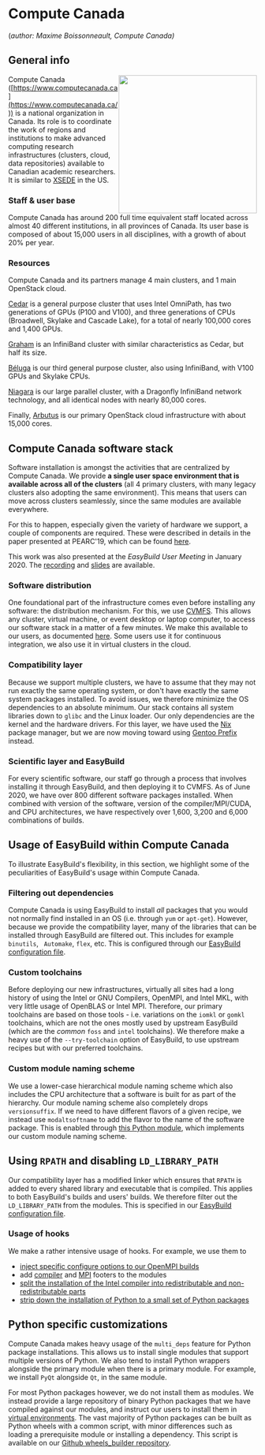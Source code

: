 # Compute Canada

(*author: Maxime Boissonneault, Compute Canada)*

## General info

<img src="https://boegel.github.io/easybuild-tutorial/img/computecanada.png" style="float:right" width="280px"/>

Compute Canada ([https://www.computecanada.ca](https://www.computecanada.ca/)) is a national organization in Canada. Its role is to coordinate the work of regions and institutions to make advanced computing research infrastructures (clusters, cloud, data repositories) available to Canadian academic researchers. It is similar to [XSEDE](https://www.xsede.org/) in the US.

### Staff & user base

Compute Canada has around 200 full time equivalent staff located across almost 40 different institutions, in all
provinces of Canada. Its user base is composed of about 15,000 users in all disciplines, with a growth of about 20% per year.

### Resources

Compute Canada and its partners manage 4 main clusters, and 1 main OpenStack cloud.

[Cedar](https://docs.computecanada.ca/wiki/Cedar) is a general purpose cluster that uses Intel OmniPath, has two generations of GPUs (P100 and V100), and three generations of CPUs (Broadwell, Skylake and Cascade Lake), for a total of nearly 100,000 cores and 1,400 GPUs.

[Graham](https://docs.computecanada.ca/wiki/Graham) is an InfiniBand cluster with similar characteristics as Cedar, but half its size.

[Béluga](https://docs.computecanada.ca/wiki/B%C3%A9luga/en) is our third general purpose cluster, also using InfiniBand, with V100 GPUs and Skylake CPUs.

[Niagara](https://docs.computecanada.ca/wiki/Niagara) is our large parallel cluster, with a Dragonfly InfiniBand network technology, and all identical nodes with nearly 80,000 cores.

Finally, [Arbutus](https://docs.computecanada.ca/wiki/Cloud_resources) is our primary OpenStack cloud infrastructure with about 15,000 cores.


## Compute Canada software stack

Software installation is amongst the activities that are centralized by Compute Canada. We provide **a single user space environment that is available across all of the clusters** (all 4 primary clusters, with many legacy clusters also adopting the same environment). This means that users can move across clusters seamlessly, since the same modules are available everywhere.

For this to happen, especially given the variety of hardware we support, a couple of components are required. These were described in details in the paper presented at PEARC'19, which can be found [here](https://ssl.linklings.net/conferences/pearc/pearc19_program/views/includes/files/pap139s3-file1.pdf).

This work was also presented at the *EasyBuild User Meeting* in January 2020. The [recording](https://www.youtube.com/watch?v=_0j5Shuf2uE) and [slides](https://users.ugent.be/~kehoste/eum20/eum20_03_maxime_computecanada.pdf) are available.

### Software distribution
One foundational part of the infrastructure comes even before installing any software: the distribution mechanism. For this, we use [CVMFS](https://cvmfs.readthedocs.io/en/stable/). This allows any cluster, virtual machine, or event desktop or laptop computer, to access our software stack in a matter of a few minutes. We make this available to our users, as documented [here](https://docs.computecanada.ca/wiki/Accessing_CVMFS). Some users use it for continuous integration, we also use it in virtual clusters in the cloud.

### Compatibility layer
Because we support multiple clusters, we have to assume that they may not run exactly the same operating system, or don't have exactly the same system packages installed. To avoid issues, we therefore minimize the OS dependencies to an absolute minimum. Our stack contains all system libraries down to `glibc` and the Linux loader. Our only dependencies are the kernel and the hardware drivers. For this layer, we have used the [Nix](https://github.com/NixOS/nix) package manager, but we are now moving toward using [Gentoo Prefix](https://wiki.gentoo.org/wiki/Project:Prefix) instead.

### Scientific layer and EasyBuild
For every scientific software, our staff go through a process that involves installing it through EasyBuild, and then deploying it to CVMFS. As of June 2020, we have over 800 different software packages installed. When combined with version of the software, version of the compiler/MPI/CUDA, and CPU architectures, we have respectively over 1,600, 3,200 and 6,000 combinations of builds.


## Usage of EasyBuild within Compute Canada
To illustrate EasyBuild's flexibility, in this section, we highlight some of the peculiarities of EasyBuild's usage within Compute Canada.

### Filtering out dependencies
Compute Canada is using EasyBuild to install *all* packages that you would not normally find installed in an OS (i.e. through `yum` or `apt-get`). However, because we provide the compatibility layer, many of the libraries that can be installed through EasyBuild are filtered out. This includes for example `binutils`, ` Automake`, `flex`, etc. This is configured through our [EasyBuild configuration file](https://github.com/ComputeCanada/easybuild-computecanada-config/blob/605bbc14d9312049afa1937090d2ed0d64f8169c/config.cfg#L13).

### Custom toolchains
Before deploying our new infrastructures, virtually all sites had a long history of using the Intel or GNU Compilers, OpenMPI, and Intel MKL, with very little usage of OpenBLAS or Intel MPI. Therefore, our primary toolchains are based on those tools - i.e. variations on the `iomkl` or `gomkl` toolchains, which are not the ones mostly used by upstream EasyBuild (which are the *common* `foss` and `intel` toolchains). We therefore make a heavy use of the `--try-toolchain` option of EasyBuild, to use upstream recipes but with our preferred toolchains.

### Custom module naming scheme
We use a lower-case hierarchical module naming scheme which also includes the CPU architecture that a software is built for as part of the hierarchy. Our module naming scheme also completely drops `versionsuffix`. If we need to have different flavors of a given recipe, we instead use `modaltsoftname` to add the flavor to the name of the software package. This is enabled through [this Python module](https://github.com/ComputeCanada/easybuild-computecanada-config/blob/master/SoftCCHierarchicalMNS.py), which implements our custom module naming scheme.

## Using `RPATH` and disabling `LD_LIBRARY_PATH`
Our compatibility layer has a modified linker which ensures that `RPATH` is added to every shared library and executable that is compiled. This applies to both EasyBuild's builds and users' builds. We therefore filter out the `LD_LIBRARY_PATH` from the modules. This is specified in our [EasyBuild configuration file](https://github.com/ComputeCanada/easybuild-computecanada-config/blob/605bbc14d9312049afa1937090d2ed0d64f8169c/config.cfg#L15).

### Usage of hooks
We make a rather intensive usage of hooks. For example, we use them to

* [inject specific configure options to our OpenMPI builds](https://github.com/ComputeCanada/easybuild-computecanada-config/blob/605bbc14d9312049afa1937090d2ed0d64f8169c/cc_hooks.py#L256)
* add [compiler](https://github.com/ComputeCanada/easybuild-computecanada-config/blob/605bbc14d9312049afa1937090d2ed0d64f8169c/cc_hooks.py#L460) and [MPI](https://github.com/ComputeCanada/easybuild-computecanada-config/blob/605bbc14d9312049afa1937090d2ed0d64f8169c/cc_hooks.py#L477) footers to the modules
* [split the installation of the Intel compiler into redistributable and non-redistributable parts](https://github.com/ComputeCanada/easybuild-computecanada-config/blob/605bbc14d9312049afa1937090d2ed0d64f8169c/cc_hooks.py#L485)
* [strip down the installation of Python to a small set of Python packages](https://github.com/ComputeCanada/easybuild-computecanada-config/blob/605bbc14d9312049afa1937090d2ed0d64f8169c/cc_hooks.py#L578)

## Python specific customizations
Compute Canada makes heavy usage of the `multi_deps` feature for Python package installations. This allows us to install single modules that support multiple versions of Python. We also tend to install Python wrappers alongside the primary module when there is a primary module. For example, we install `PyQt` alongside `Qt`, in the same module.

For most Python packages however, we do not install them as modules. We instead provide a large repository of binary Python packages that we have compiled against our modules, and instruct our users to install them in [virtual environments](https://docs.computecanada.ca/wiki/Python#Creating_and_using_a_virtual_environment). The vast majority of Python packages can be built as Python wheels with a common script, with minor differences such as loading a prerequisite module or installing a dependency. This script is available on our [Github wheels_builder repository](https://github.com/ComputeCanada/wheels_builder/).
